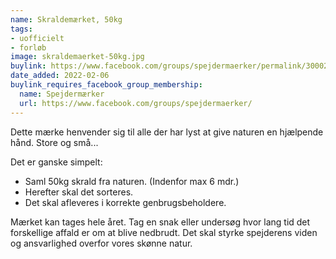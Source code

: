 ```yaml
---
name: Skraldemærket, 50kg
tags:
- uofficielt
- forløb
image: skraldemaerket-50kg.jpg
buylink: https://www.facebook.com/groups/spejdermaerker/permalink/3000250720206957/
date_added: 2022-02-06
buylink_requires_facebook_group_membership:
  name: Spejdermærker
  url: https://www.facebook.com/groups/spejdermaerker/
---
```

Dette mærke henvender sig til alle der har lyst at give naturen en hjælpende hånd. Store og små...

Det er ganske simpelt:
- Saml 50kg skrald fra naturen. (Indenfor max 6 mdr.)
- Herefter skal det sorteres. 
- Det skal afleveres i korrekte genbrugsbeholdere.  

Mærket kan tages hele året.
Tag en snak eller undersøg hvor lang tid det forskellige affald er om at blive nedbrudt.
Det skal styrke spejderens viden og ansvarlighed overfor vores skønne natur.
